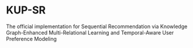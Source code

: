 # KUP-SR
The official implementation for Sequential Recommendation via Knowledge Graph-Enhanced Multi-Relational Learning and Temporal-Aware User Preference Modeling

